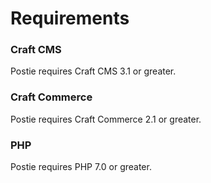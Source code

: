 # Requirements

### Craft CMS

Postie requires Craft CMS 3.1 or greater.

### Craft Commerce

Postie requires Craft Commerce 2.1 or greater.

### PHP

Postie requires PHP 7.0 or greater.